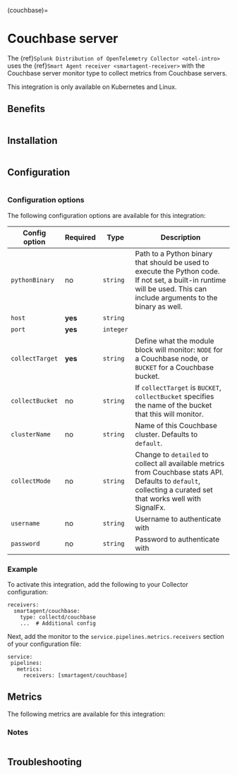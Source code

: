 (couchbase)=

# Couchbase server

<meta name="description" content="Use this Splunk Observability Cloud integration for the Couchbase monitor. See benefits, install, configuration, and metrics">

The {ref}`Splunk Distribution of OpenTelemetry Collector <otel-intro>` uses the {ref}`Smart Agent receiver <smartagent-receiver>` with the Couchbase server monitor type to collect metrics from Couchbase servers.

This integration is only available on Kubernetes and Linux.

## Benefits

```{include} /_includes/benefits.md
```

## Installation

```{include} /_includes/collector-installation-linux.md
```

## Configuration

```{include} /_includes/configuration.md
```
### Configuration options

The following configuration options are available for this integration:

| Config option | Required | Type | Description |
| --- | --- | --- | --- |
| `pythonBinary` | no | `string` | Path to a Python binary that should be used to execute the Python code. If not set, a built-in runtime will be used. This can include arguments to the binary as well. |
| `host` | **yes** | `string` |  |
| `port` | **yes** | `integer` |  |
| `collectTarget` | **yes** | `string` | Define what the module block will monitor: `NODE` for a Couchbase node, or `BUCKET` for a Couchbase bucket. |
| `collectBucket` | no | `string` | If `collectTarget` is `BUCKET`, `collectBucket` specifies the name of the bucket that this will monitor. |
| `clusterName` | no | `string` | Name of this Couchbase cluster. Defaults to `default`.|
| `collectMode` | no | `string` | Change to `detailed` to collect all available metrics from Couchbase stats API. Defaults to `default`, collecting a curated set that works well with SignalFx. |
| `username` | no | `string` | Username to authenticate with |
| `password` | no | `string` | Password to authenticate with |

### Example

To activate this integration, add the following to your Collector configuration:

```
receivers:
  smartagent/couchbase:
    type: collectd/couchbase
    ...  # Additional config
```

Next, add the monitor to the `service.pipelines.metrics.receivers` section of your configuration file:

```
service:
 pipelines:
   metrics:
     receivers: [smartagent/couchbase]
```

## Metrics

The following metrics are available for this integration:

<div class="metrics-yaml" url="https://raw.githubusercontent.com/signalfx/splunk-otel-collector/main/internal/signalfx-agent/pkg/monitors/collectd/couchbase/metadata.yaml"></div>

### Notes

```{include} /_includes/metric-defs.md
```

## Troubleshooting

```{include} /_includes/troubleshooting.md
```
